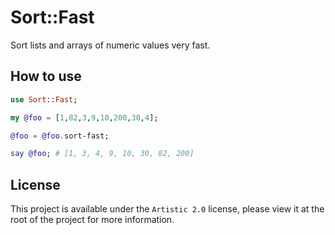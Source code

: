 # Sort::Fast
Sort lists and arrays of numeric values very fast.

## How to use
```raku
use Sort::Fast;

my @foo = [1,82,3,9,10,200,30,4];

@foo = @foo.sort-fast;

say @foo; # [1, 3, 4, 9, 10, 30, 82, 200]
```

## License
This project is available under the `Artistic 2.0` license, please view it at the root of the project for more information.
